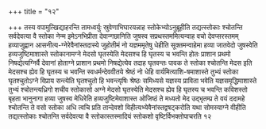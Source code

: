 +++
title = "१२"

+++
तस्य वपामुत्खिद्याहरन्ति तामध्वर्युः स्रुवेणाभिघारयन्नाह
स्तोकेभ्योऽनुब्रूहीति तद्यत्स्तोकाः
श्चोतन्ति सर्वदेवत्या वै स्तोका नेन्म इमेऽनभिप्रीता
देवान्गछानिति जुषस्व सप्रथस्तममित्यन्वाह वचो
देवप्सरस्तमम् हव्याजुह्वान आसनीत्य-ग्नेरेवैनांस्तदास्ये
जुहोतीमं नो यज्ञममृतेषु धेहीति सूक्तमन्वाहेमा हव्या जातवेदो
जुषस्वेति हव्यजुष्टिमाशास्ते स्तोकानामग्ने मेदसो घृतस्येति मेदसश्च
हि घृतस्य च भवन्ति होतः प्राशान प्रथमो निषद्येत्यग्निर्वै देवानां
होताग्ने प्राशान प्रथमो निषद्येत्येव तदाह घृतवन्तः पावक ते
स्तोका श्चोतन्ति मेदस इति मेदसश्च ह्येव हि घृतस्य च भवन्ति
स्वधर्मन्देववीतये श्रेष्ठं नो धेहि
वार्यमित्याशि-षमाशास्ते तुभ्यं स्तोका घृतश्चुतोऽग्ने
विप्राय सन्त्येति घृतश्चुतो हि भवन्त्यृषिः श्रेष्ठः समिध्यसे यज्ञस्य
प्राविता भवेति यज्ञसमृद्धिमाशास्ते तुभ्यं श्चोतन्त्यध्रिगो शचीव
स्तोकासो अग्ने मेदसो घृतस्येति मेदसश्च ह्येव हि घृतस्य च भवन्ति
कविशस्तो बृहता भानुनागा हव्या जुषस्व मेधिरेति
हव्यजुष्टिमेवाशास्त ओजिष्ठं ते मध्यतो मेद
उद्भृतम्प्र ते वयं ददामहे श्चोतन्ति ते वसो स्तोका अधि त्वचि
प्रति तान्देवशो विहीत्यभ्येवैनांस्तद्वषट्करोति यथा सोमस्याग्ने
वीहीति तद्यत्स्तोकाः श्चोतन्ति सर्वदेवत्या वै स्तोकास्तस्मादियं
स्तोकशो वृष्टिर्विभक्तोपाचरति १२




 


